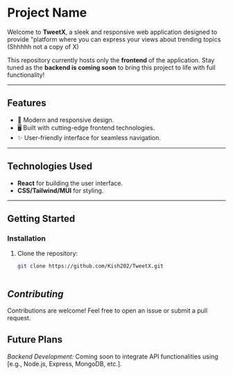 # **Project Name**

Welcome to **TweetX**, a sleek and responsive web application designed to provide "platform where you can express your views about trending topics (Shhhhh not a copy of X)

This repository currently hosts only the **frontend** of the application. Stay tuned as the **backend is coming soon** to bring this project to life with full functionality!

---

## **Features**
- 🌟 Modern and responsive design.
- 🖥️ Built with cutting-edge frontend technologies.
- ✨ User-friendly interface for seamless navigation.

---

## **Technologies Used**
- **React** for building the user interface.
- **CSS/Tailwind/MUI** for styling.


---

## **Getting Started**

### **Installation**
1. Clone the repository:
   ```bash
   git clone https://github.com/Kish202/TweetX.git



## *Contributing*
Contributions are welcome! Feel free to open an issue or submit a pull request.

## Future Plans
*Backend Development:* Coming soon to integrate API functionalities using [e.g., Node.js, Express, MongoDB, etc.].